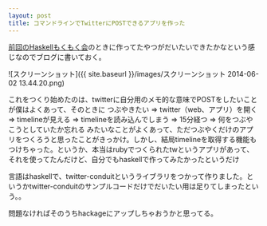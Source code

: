 ```yaml
---
layout: post
title: コマンドラインでTwitterにPOSTできるアプリを作った
---
```

[前回のHaskellもくもく会](http://haskellmokumoku.connpass.com/event/6063/)のときに作ってたやつがだいたいできたかなという感じなのでブログに書いておく。

![スクリーンショット]({{ site.baseurl }}/images/スクリーンショット 2014-06-02 13.44.20.png)

これをつくり始めたのは、twitterに自分用のメモ的な意味でPOSTをしたいことが僕はよくあって、そのときに
つぶやきたい => twitter（web、アプリ）を開く => timelineが見える => timelineを読み込んでしまう => 15分経つ => 何をつぶやこうとしていたか忘れる 
みたいなことがよくあって、ただつぶやくだけのアプリをつくろうと思ったことがきっかけ。しかし、結局timelineを取得する機能もつけちゃった。というか、本当はrubyでつくられたtwというアプリがあって、それを使ってたんだけど、自分でもhaskellで作ってみたかったというだけ

言語はhaskellで、twitter-conduitというライブラリをつかって作りました。というかtwitter-conduitのサンプルコードだけでだいたい用は足りてしまったという。。

問題なければそのうちhackageにアップしちゃおうかと思ってる。
